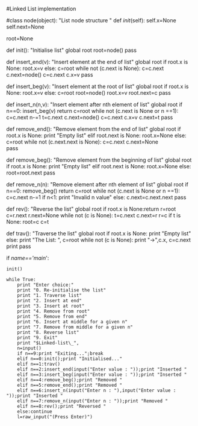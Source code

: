 #Linked List implementation


#class node(object):
    "List node structure "
    def _init_(self):
        self.x=None 
        self.next=None

root=None

def init():
    "Initialise list"
    global root
    root=node()
    pass

def insert_end(v):
    "Insert element at the end of list"
    global root
    if root.x is None:
        root.x=v
    else:
        c=root
        while not (c.next is None):
            c=c.next
        c.next=node()
        c=c.next
        c.x=v
    pass

def insert_beg(v):
    "Insert element at the root of list"
    global root
    if root.x is None:
        root.x=v
    else:
        c=root
        root=node()
        root.x=v
        root.next=c
    pass

def insert_n(n,v):
    "Insert element after nth element of list"
    global root
    if n==0:
        insert_beg(v)
        return
    c=root
    while not (c.next is None or n ==1):
        c=c.next
        n-=1
    t=c.next
    c.next=node()
    c=c.next
    c.x=v
    c.next=t
    pass

def remove_end():
    "Remove element from the end of list"
    global root
    if root.x is None:
        print "Empty list"
    elif root.next is None:
        root.x=None
    else:
        c=root
        while not (c.next.next is None):
            c=c.next
        c.next=None    
    pass

def remove_beg():
    "Remove element from the beginning of list"
    global root
    if root.x is None:
        print "Empty list"
    elif root.next is None:
        root.x=None
    else:
        root=root.next
    pass

def remove_n(n):
    "Remove element after nth element of list"
    global root
    if n==0:
        remove_beg()
        return
    c=root
    while not (c.next is None or n ==1):
        c=c.next
        n-=1
    if n<1:
        print "Invalid n value"
    else:
        c.next=c.next.next
    pass

def rev():
    "Reverse the list"
    global root
    if root.x is None:return
    r=root
    c=r.next
    r.next=None
    while not (c is None):
        t=c.next
        c.next=r
        r=c
        if t is None:
            root=c
        c=t
    

def trav():
    "Traverse the list"
    global root
    if root.x is None:
        print "Empty list"
    else:
        print "The List: ",
        c=root
        while not (c is None):
            print "->",c.x,
            c=c.next
        print
    pass

if _name=='main_':

    init()

    while True:
        print "Enter choice:"
        print "0. Re-initialise the list"
        print "1. Traverse list"
        print "2. Insert at end"
        print "3. Insert at root"
        print "4. Remove from root"
        print "5. Remove from end"
        print "6. Insert at middle for a given n"
        print "7. Remove from middle for a given n"
        print "8. Reverse list"
        print "9. Exit"
        print "$Linked-list\_",
        n=input()
        if n==9:print "Exiting...";break
        elif n==0:init();print "Initialised..."
        elif n==1:trav()
        elif n==2:insert_end(input("Enter value : "));print "Inserted "
        elif n==3:insert_beg(input("Enter value : "));print "Inserted "
        elif n==4:remove_beg();print "Removed "
        elif n==5:remove_end();print "Removed "
        elif n==6:insert_n(input("Enter n : "),input("Enter value : "));print "Inserted "
        elif n==7:remove_n(input("Enter n : "));print "Removed "
        elif n==8:rev();print "Reversed "
        else:continue
        l=raw_input("(Press Enter)")
